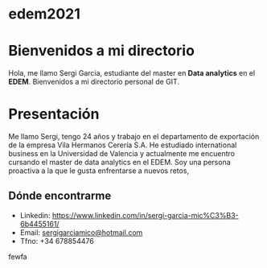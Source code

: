 # edem2021
# Bienvenidos a mi directorio

Hola, me llamo Sergi Garcia, estudiante del master en **Data analytics** en el **EDEM**. Bienvenidos a mi directorio personal de GIT.


# Presentación

Me llamo Sergi, tengo 24 años y trabajo en el departamento de exportación de la empresa Vila Hermanos Cerería S.A. He estudiado international business en la Universidad de Valencia y actualmente me encuentro cursando el master de data analytics en el EDEM. Soy una persona proactiva a la que le gusta enfrentarse a nuevos retos, 

## Dónde encontrarme

 - Linkedin: https://www.linkedin.com/in/sergi-garcia-mic%C3%B3-6b4455161/
 - Email: sergigarciamico@hotmail.com
 - Tfno: +34 678854476

fewfa
